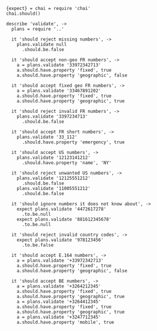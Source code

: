     {expect} = chai = require 'chai'
    chai.should()

    describe 'validate', ->
      plans = require '..'

      it 'should reject missing numbers', ->
        plans.validate null
          .should.be.false

      it 'should accept non-geo FR numbers', ->
        a = plans.validate '33972342713'
        a.should.have.property 'fixed', true
        a.should.have.property 'geographic', false

      it 'should accept fixed geo FR numbers', ->
        a = plans.validate '33467891202'
        a.should.have.property 'fixed', true
        a.should.have.property 'geographic', true

      it 'should reject invalid FR numbers', ->
        plans.validate '3397234713'
          .should.be.false

      it 'should accept FR short numbers', ->
        plans.validate '33_112'
          .should.have.property 'emergency', true

      it 'should accept US numbers', ->
        plans.validate '12123141212'
          .should.have.property 'name', 'NY'

      it 'should reject unwanted US numbers', ->
        plans.validate '12125551212'
          .should.be.false
        plans.validate '11005551212'
          .should.be.false

      it 'should ignore numbers it does not know about', ->
        expect plans.validate '4472617278'
          .to.be.null
        expect plans.validate '881612345678'
          .to.be.null

      it 'should reject invalid country codes', ->
        expect plans.validate '978123456'
          .to.be.false

      it 'should accept E.164 numbers', ->
        a = plans.validate '+33972342713'
        a.should.have.property 'fixed', true
        a.should.have.property 'geographic', false

      it 'should accept BE numbers', ->
        a = plans.validate '+3264212345'
        a.should.have.property 'fixed', true
        a.should.have.property 'geographic', true
        a = plans.validate '+3264412345'
        a.should.have.property 'fixed', true
        a.should.have.property 'geographic', true
        a = plans.validate '+3247712345'
        a.should.have.property 'mobile', true
